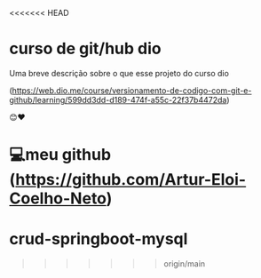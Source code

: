 <<<<<<< HEAD

# curso de git/hub dio

Uma breve descrição sobre o que esse projeto do curso dio 

(https://web.dio.me/course/versionamento-de-codigo-com-git-e-github/learning/599dd3dd-d189-474f-a55c-22f37b4472da)

😊❤️


💻meu github (https://github.com/Artur-Eloi-Coelho-Neto)
=======
# crud-springboot-mysql
>>>>>>> origin/main
